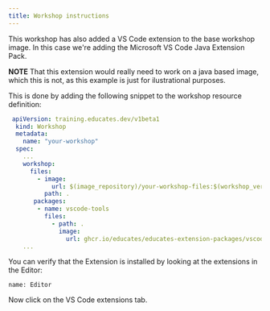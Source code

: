 ```yaml
---
title: Workshop instructions
---
```


This workshop has also added a VS Code extension to the base workshop image. In this case
we're adding the Microsoft VS Code Java Extension Pack. 

**NOTE** That this extension would really need to work on a java based image, which this is not, 
as this example is just for ilustrational purposes.

This is done by adding the following snippet to the workshop resource definition:

```yaml
 apiVersion: training.educates.dev/v1beta1
  kind: Workshop
  metadata:
    name: "your-workshop"
  spec:
    ...
    workshop:
      files:
        - image:
            url: $(image_repository)/your-workshop-files:$(workshop_version)
          path: .
       packages:
        - name: vscode-tools
          files:
            - path: .
              image:
                url: ghcr.io/educates/educates-extension-packages/vscode-java-tools-oci-overlay:v0.29.2
    ...
```

You can verify that the Extension is installed by looking at the extensions in the Editor:

```dashboard:open-dashboard
name: Editor
```

Now click on the VS Code extensions tab.
